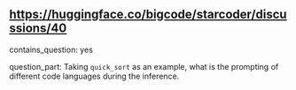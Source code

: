 ## https://huggingface.co/bigcode/starcoder/discussions/40

contains_question: yes

question_part: Taking `quick_sort` as an example, what is the prompting of different code languages during the inference.
